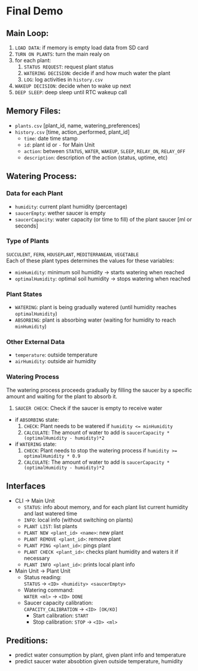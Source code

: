 # Final Demo

## Main Loop:
1. `LOAD DATA`: if memory is empty load data from SD card
2. `TURN ON PLANTS`: turn the main realy on
3. for each plant:
    1. `STATUS REQUEST`: request plant status
    2. `WATERING DECISION`: decide if and how much water the plant
    3. `LOG`: log activities in `history.csv`
4. `WAKEUP DECISION`: decide when to wake up next
5. `DEEP SLEEP`: deep sleep until RTC wakeup call 

## Memory Files:
- `plants.csv` [plant_id, name, watering_preferences]
- `history.csv` [time, action_performed, plant_id]
    - `time`: date time stamp
    - `id`: plant id or `-` for Main Unit
    - `action`: between `STATUS`, `WATER`, `WAKEUP`, `SLEEP`, `RELAY_ON`, `RELAY_OFF`
    - `description`: description of the action (status, uptime, etc)

## Watering Process:

### Data for each Plant
 - `humidity`: current plant humidity (percentage)
 - `saucerEmpty`: wether saucer is empty
 - `saucerCapacity`: water capacity (or time to fill) of the plant saucer [ml or seconds]

### Type of Plants
  `SUCCULENT`, `FERN`, `HOUSEPLANT`, `MEDITERRANEAN`, `VEGETABLE`  
  Each of these plant types determines the values for these variables:
  - `minHumidity`: minimum soil humidity -> starts watering when reached
  - `optimalHumidity`: optimal soil humidity -> stops watering when reached
### Plant States
- `WATERING`: plant is being gradually watered (until humidity reaches `optimalHumidity`)
- `ABSORBING`: plant is absorbing water (waiting for humidity to reach `minHumidity`)

### Other External Data
- `temperature`: outside temperature
- `airHumidity`: outside air humidity

  
### Watering Process
The watering process proceeds gradually by filling the saucer by a specific amount and waiting for the plant to absorb it.
1. `SAUCER CHECK`: Check if the saucer is empty to receive water
  - if `ABSORBING` state:
    1. `CHECK`: Plant needs to be watered if `humidity <= minHumidity`
    2. `CALCULATE`: The amount of water to add is `saucerCapacity * (optimalHumidity - humidity)*2`
  - if `WATERING` state:
    1. `CHECK`: Plant needs to stop the watering process if `humidity >= optimalHumidity * 0.9`
    2. `CALCULATE`: The amount of water to add is `saucerCapacity * (optimalHumidity - humidity)*2`
       
## Interfaces
- CLI -> Main Unit 
  - `STATUS`: info about memory, and for each plant list current humidity and last watered time
  - `INFO`: local info (without switching on plants)
  - `PLANT LIST`: list plants
  - `PLANT NEW <plant_id> <name>`: new plant
  - `PLANT REMOVE <plant_id>`: remove plant
  - `PLANT PING <plant_id>`: pings plant
  - `PLANT CHECK <plant_id>`: checks plant humidity and waters it if necessary
  - `PLANT INFO <plant_id>`: prints local plant info
- Main Unit -> Plant Unit
  - Status reading:  
      `STATUS` -> `<ID> <humidity> <saucerEmpty>`
  - Watering command:  
    `WATER <ml>` -> `<ID> DONE`
  - Saucer capacity calibration:  
      `CAPACITY_CALIBRATION` -> `<ID> [OK/KO]`
    - Start calibration: `START`
    - Stop calibration: `STOP` -> `<ID> <ml>`

          

## Preditions:
- predict water consumption by plant, given plant info and temperature
- predict saucer water absobtion given outside temperature, humidity

